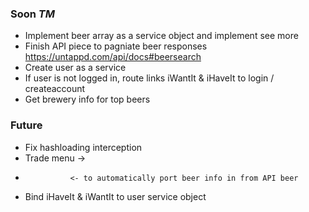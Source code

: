 ### Soon _TM_
- Implement beer array as a service object and implement see more
- Finish API piece to pagniate beer responses https://untappd.com/api/docs#beersearch
- Create user as a service
- If user is not logged in, route links iWantIt & iHaveIt to login / createaccount
- Get brewery info for top beers

### Future
- Fix hashloading interception
- Trade menu -> 
-               <- to automatically port beer info in from API beer
- Bind iHaveIt & iWantIt to user service object